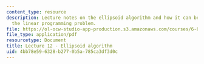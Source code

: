 ```yaml
---
content_type: resource
description: Lecture notes on the ellipsoid algorithm and how it can be applied to
  the linear programming problem.
file: https://ol-ocw-studio-app-production.s3.amazonaws.com/courses/6-854j-advanced-algorithms-fall-2008/4bb78e596328b2770b5a785ca3df3d0c_lec12.pdf
file_type: application/pdf
resourcetype: Document
title: Lecture 12 - Ellipsoid algorithm
uid: 4bb78e59-6328-b277-0b5a-785ca3df3d0c
---
```

